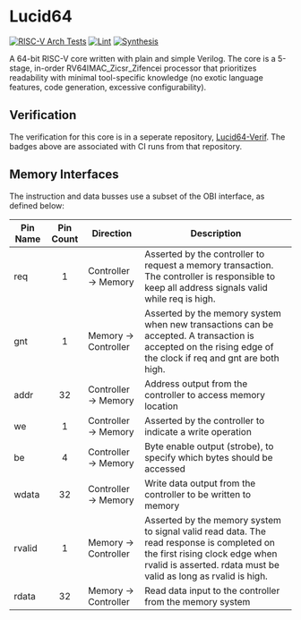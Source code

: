 # Lucid64
[![RISC-V Arch Tests](https://github.com/Peter-Herrmann/Lucid64-Verif/actions/workflows/build-ubuntu.yml/badge.svg)](https://github.com/Peter-Herrmann/Lucid64-Verif/actions/workflows/build-ubuntu.yml) [![Lint](https://github.com/Peter-Herrmann/Lucid64-Verif/actions/workflows/lint.yml/badge.svg)](https://github.com/Peter-Herrmann/Lucid64-Verif/actions/workflows/lint.yml) [![Synthesis](https://github.com/Peter-Herrmann/Lucid64-Verif/actions/workflows/synthesis.yml/badge.svg)](https://github.com/Peter-Herrmann/Lucid64-Verif/actions/workflows/synthesis.yml)

A 64-bit RISC-V core written with plain and simple Verilog. The core is a 5-stage, in-order RV64IMAC_Zicsr_Zifencei processor that prioritizes readability with minimal tool-specific knowledge (no exotic language features, code generation, excessive configurability).

## Verification

The verification for this core is in a seperate repository, [Lucid64-Verif](https://github.com/Peter-Herrmann/Lucid64-Verif). The badges above are associated with CI runs from that repository.

## Memory Interfaces

The instruction and data busses use a subset of the OBI interface, as defined below:

| Pin Name  | Pin Count | Direction               | Description                                                    |
|-----------|:---------:|-------------------------|----------------------------------------------------------------|
| req     | 1  | Controller -> Memory    | Asserted by the controller to request a memory transaction. The controller is responsible to keep all address signals valid while req is high.     |
| gnt     | 1  | Memory -> Controller    | Asserted by the memory system when new transactions can be accepted. A transaction is accepted on the rising edge of the clock if req and gnt are both high.   |
| addr    | 32 | Controller -> Memory    | Address output from the controller to access memory location   |
| we      | 1  | Controller -> Memory    | Asserted by the controller to indicate a write operation         |
| be      | 4  | Controller -> Memory    | Byte enable output (strobe), to specify which bytes should be accessed  |
| wdata   | 32 | Controller -> Memory    | Write data output from the controller to be written to memory  |
| rvalid  | 1  | Memory -> Controller    | Asserted by the memory system to signal valid read data. The read response is completed on the first rising clock edge when rvalid is asserted. rdata must be valid as long as rvalid is high.       |
| rdata   | 32 | Memory -> Controller    | Read data input to the controller from the memory system       |
